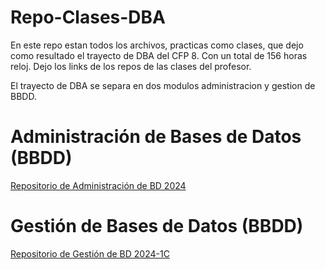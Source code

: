 # Repo-Clases-DBA
En este repo estan todos los archivos, practicas como clases, que dejo como resultado el trayecto de DBA del CFP 8. Con un total de 156 horas reloj.
Dejo los links de los repos de las clases del profesor. 

El trayecto de DBA se separa en dos modulos administracion y gestion de BBDD.

# Administración de Bases de Datos (BBDD)


[Repositorio de Administración de BD 2024](https://github.com/cfpit/Administracion-BD-2024)

# Gestión de Bases de Datos (BBDD)

[Repositorio de Gestión de BD 2024-1C](https://github.com/cfpit/GestionBD-2024-1C)
